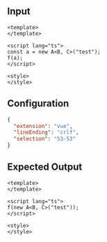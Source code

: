 
## Input
```vue input
<template>
</template>

<script lang="ts">
const a = new A<B, C>("test");
f(a);
</script>

<style>
</style>
```

## Configuration
```json configuration
{
  "extension": "vue",
  "lineEnding": "crlf",
  "selection": "53-53"
}
```

## Expected Output
```vue expected output
<template>
</template>

<script lang="ts">
f(new A<B, C>("test"));
</script>

<style>
</style>
```
